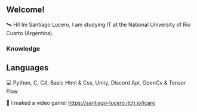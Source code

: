 ## Welcome!

🛰️ Hi! Im Santiago Lucero, I am studying IT at the National University of Rio Cuarto (Argentina).

### Knowledge

## Languages
💻 Python, C, C#, Basic Html & Css, Unity, Discord Api, OpenCv & Tensor Flow

🌸 I maked a video game! 
https://santiago-lucero.itch.io/icaro



